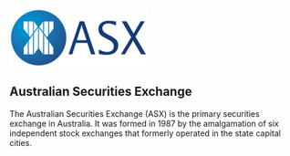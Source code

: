 [![Asx](https://github.com/Open-Markets-Initiative/Directory/blob/main/Organizations/Asx/Images/Logo.png)](https://www.asx.com.au)

## Australian Securities Exchange

The Australian Securities Exchange (ASX) is the primary securities exchange in Australia. It was formed in 1987 by the amalgamation of six independent stock exchanges that formerly operated in the state capital cities. 